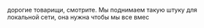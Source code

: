 дорогие товарищи, смотрите. Мы поднимаем такую штуку для локальной сети, она нужна чтобы мы все вмес